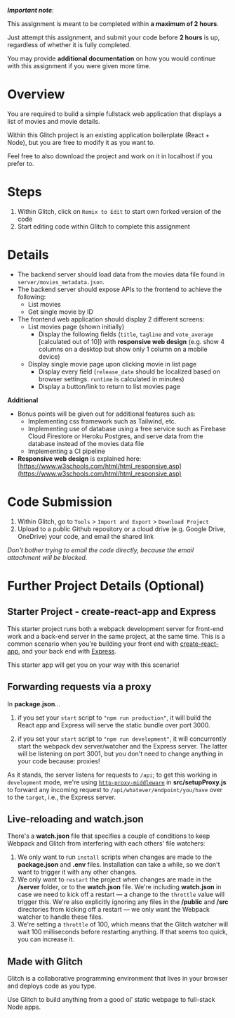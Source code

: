 ***Important note***:

This assignment is meant to be completed within **a maximum of 2 hours**.

Just attempt this assignment, and submit your code before **2 hours** is up, regardless of whether it is fully completed.

You may provide **additional documentation** on how you would continue with this assignment if you were given more time.

# Overview

You are required to build a simple fullstack web application that displays a list of movies and movie details.

Within this Glitch project is an existing application boilerplate (React + Node), but you are free to modify it as you want to.

Feel free to also download the project and work on it in localhost if you prefer to.

# Steps

1. Within Glitch, click on `Remix to Edit` to start own forked version of the code
2. Start editing code within Glitch to complete this assignment

# Details

* The backend server should load data from the movies data file found in `server/movies_metadata.json`.
* The backend server should expose APIs to the frontend to achieve the following:
  * List movies
  * Get single movie by ID
* The frontend web application should display 2 different screens:
  * List movies page (shown initially)
    * Display the following fields (`title`, `tagline` and `vote_average` [calculated out of 10]) with **responsive web design** (e.g. show 4 columns on a desktop but show only 1 column on a mobile device)
  * Display single movie page upon clicking movie in list page
    * Display every field (`release_date` should be localized based on browser settings. `runtime` is calculated in minutes)
    * Display a button/link to return to list movies page

**Additional**

* Bonus points will be given out for additional features such as:
  * Implementing css framework such as Tailwind, etc.
  * Implementing use of database using a free service such as Firebase Cloud Firestore or Heroku Postgres, and serve data from the database instead of the movies data file
  * Implementing a CI pipeline 
* **Responsive web design** is explained here: [https://www.w3schools.com/html/html_responsive.asp](https://www.w3schools.com/html/html_responsive.asp)

# Code Submission

1. Within Glitch, go to `Tools` > `Import and Export` > `Download Project`
2. Upload to a public Github repository or a cloud drive (e.g. Google Drive, OneDrive) your code, and email the shared link

*Don't bother trying to email the code directly, because the email attachment will be blocked.*

# Further Project Details (Optional)

## Starter Project - create-react-app and Express

This starter project runs both a webpack development server for front-end work and a back-end server in the same project, at the same time. This is a common scenario when you're building your front end with [create-react-app], and your back end with [Express].

This starter app will get you on your way with this scenario!

## Forwarding requests via a proxy

In **package.json**...

1. if you set your `start` script to `"npm run production"`, it will build the React app and Express will serve the static bundle over port 3000.

2. if you set your `start` script to `"npm run development"`, it will concurrently start the webpack dev server/watcher and the Express server. The latter will be listening on port 3001, but you don't need to change anything in your code because: proxies!

As it stands, the server listens for requests to `/api`; to get this working in `development` mode, we're using [`http-proxy-middleware`] in **src/setupProxy.js** to forward any incoming request to `/api/whatever/endpoint/you/have` over to the `target`, i.e., the Express server.

## Live-reloading and watch.json

There's a **watch.json** file that specifies a couple of conditions to keep Webpack and Glitch from interfering with each others' file watchers:

1. We only want to run `install` scripts when changes are made to the **package.json** and **.env** files. Installation can take a while, so we don't want to trigger it with any other changes.
2. We only want to `restart` the project when changes are made in the **/server** folder, or to the **watch.json** file. We're including **watch.json** in case we need to kick off a restart — a change to the `throttle` value will trigger this. We're also explicitly ignoring any files in the **/public** and **/src** directories from kicking off a restart — we only want the Webpack watcher to handle these files.
3. We're setting a `throttle` of 100, which means that the Glitch watcher will wait 100 milliseconds before restarting anything. If that seems too quick, you can increase it.

## Made with Glitch

Glitch is a collaborative programming environment that lives in your browser and deploys code as you type.

Use Glitch to build anything from a good ol’ static webpage to full-stack Node apps.


[create-react-app]: https://create-react-app.dev
[Express]: https://expressjs.com/
[`http-proxy-middleware`]: https://github.com/chimurai/http-proxy-middleware
